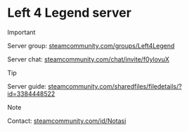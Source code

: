 # Left 4 Legend server
> [!IMPORTANT]
> Server group: [steamcommunity.com/groups/Left4Legend](https://steamcommunity.com/groups/Left4Legend)
>
> Server chat: [steamcommunity.com/chat/invite/f0ylovuX](https://steamcommunity.com/chat/invite/f0ylovuX)

> [!TIP]
> Server guide: [steamcommunity.com/sharedfiles/filedetails/?id=3384448522](https://steamcommunity.com/sharedfiles/filedetails/?id=3384448522)

> [!NOTE]
> Contact: [steamcommunity.com/id/Notasi](https://steamcommunity.com/id/Notasi)
